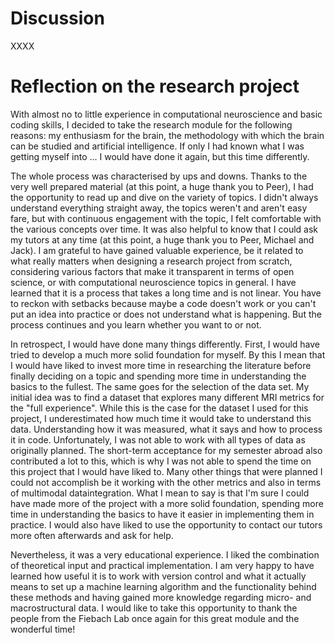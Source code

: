 # Discussion

XXXX





# Reflection on the research project

With almost no to little experience in computational neuroscience and basic coding skills, I decided to take the research module for the following reasons: my enthusiasm for the brain, the methodology with which the brain can be studied and artificial intelligence. If only I had known what I was getting myself into ... I would have done it again, but this time differently. 

The whole process was characterised by ups and downs. Thanks to the very well prepared material (at this point, a huge thank you to Peer), I had the opportunity to read up and dive on the variety of topics. I didn't always understand everything straight away, the topics weren't and aren't easy fare, but with continuous engagement with the topic, I felt comfortable with the various concepts over time. It was also helpful to know that I could ask my tutors at any time (at this point, a huge thank you to Peer, Michael and Jack). I am grateful to have gained valuable experience, be it related to what really matters when designing a research project from scratch, considering various factors that make it transparent in terms of open science, or with computational neuroscience topics in general. I have learned that it is a process that takes a long time and is not linear. You have to reckon with setbacks because maybe a code doesn't work or you can't put an idea into practice or does not understand what is happening. But the process continues and you learn whether you want to or not.

In retrospect, I would have done many things differently. First, I would have tried to develop a much more solid foundation for myself. By this I mean that I would have liked to invest more time in researching the literature before finally deciding on a topic and spending more time in understanding the basics to the fullest. The same goes for the selection of the data set. My initial idea was to find a dataset that explores many different MRI metrics for the "full experience". While this is the case for the dataset I used for this project, I underestimated how much time it would take to understand this data. Understanding how it was measured, what it says and how to process it in code. Unfortunately, I was not able to work with all types of data as originally planned. The short-term acceptance for my semester abroad also contributed a lot to this, which is why I was not able to spend the time on this project that I would have liked to. Many other things that were planned I could not accomplish be it working with the other metrics and also in terms of multimodal dataintegration. What I mean to say is that I'm sure I could have made more of the project with a more solid foundation, spending more time in understanding the basics to have it easier in implementing them in practice. I would also have liked to use the opportunity to contact our tutors more often afterwards and ask for help. 

Nevertheless, it was a very educational experience. I liked the combination of theoretical input and practical implementation. I am very happy to have learned how useful it is to work with version control and what it actually means to set up a machine learning algorithm and the functionality behind these methods and having gained more knowledge regarding micro- and macrostructural data. I would like to take this opportunity to thank the people from the Fiebach Lab once again for this great module and the wonderful time!

